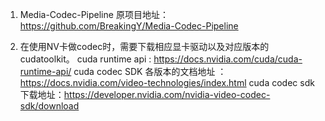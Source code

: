 1. Media-Codec-Pipeline  原项目地址：https://github.com/BreakingY/Media-Codec-Pipeline

2. 在使用NV卡做codec时，需要下载相应显卡驱动以及对应版本的cudatoolkit。
   cuda runtime api : https://docs.nvidia.com/cuda/cuda-runtime-api/
   cuda codec SDK 各版本的文档地址 ： https://docs.nvidia.com/video-technologies/index.html
   cuda codec sdk 下载地址：https://developer.nvidia.com/nvidia-video-codec-sdk/download